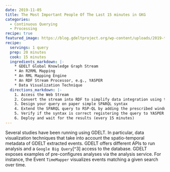 ```yaml
---
date: 2019-11-05
title: The Most Important People Of The Last 15 minutes in GKG
categories:
  - Continuous Querying
  - Processing
recipe: true
featured_image: https://blog.gdeltproject.org/wp-content/uploads/2019-top-people-of-2019-20191206-header-1064x410.png
recipe:
  servings: 1 query
  prep: 20 minutes
  cook: 15 minutes
  ingredients_markdown: |-
    * GDELT Global Knowledge Graph Stream
    * An R2RML Mapping
    * An RML Mapping Engine
    * An RDF Stream Processor, e.g., YASPER
    * Data Visualization Technique
  directions_markdown: |-
    1. Access the Web Stream 
    2. Convert the stream into RDF to simplify data integration using the R2RML mapping and the mapping engine 
    3. Design your query on paper simple SPARQL syntax
    4. Extend the SPARQL query to RSP-QL by adding the prescribed window operator
    5. Verify if the syntax is correct registering the query to YASPER
    6. Deploy and wait for the results (every 15 minutes)
---
```


Several studies have been running using GDELT. In particular, data
visualization techniques that take into account the spatio-temporal
metadata of GDELT extracted events. GDELT offers different APIs to run
analysis and a `Google Big Query`[^3] access to the database. GDELT
exposes examples of pre-configures analyses via the analysis service.
For instance, the Event `TimeMapper` visualizes events matching a given
search over time.